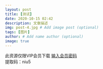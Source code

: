 ```yaml
---
layout: post
title: [测试]
date: 2020-10-15 02:42
description: 文章描述
img: post-4.jpg # Add image post (optional)
tags: [图片]
author: # Add name author (optional)
image: true
---
```

此资源仅限VIP会员下载
<a href="/blog/srmm/0005">输入会员密码</a>  
提取码：niu5
